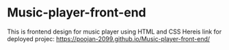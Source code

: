 # Music-player-front-end
This is frontend design for music player using HTML and CSS
Hereis link for deployed projec: https://poojan-2099.github.io/Music-player-front-end/
